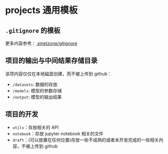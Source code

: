 # projects 通用模板

## `.gitignore` 的模板

更多内容参考：[ xinetzone/gitignore](https://github.com/xinetzone/gitignore)

## 项目的输出与中间结果存储目录

该项内容仅仅在本地磁盘创建，而不被上传到 github：

- `/datasets`: 数据的存放
- `/models`: 模型的参数存储
- `/output`: 模型的输出结果

## 项目的开发

- `utils`：存放相关的 API
- `notebook`：存放 jupyter notebook 相关的文件
- `draft`：(可以放置在任何位置)存放一些不成熟的或者未开发完成的一些相关内容，不被上传到 github
